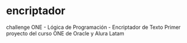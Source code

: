 # encriptador
challenge ONE - Lógica de Programación - Encriptador de Texto
Primer proyecto del curso ONE de Oracle y Alura Latam
